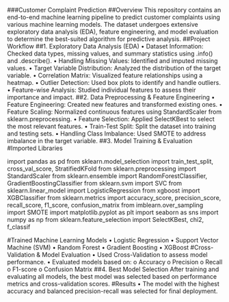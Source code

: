 ###Customer Complaint Prediction
##Overview
This repository contains an end-to-end machine learning pipeline to predict customer complaints using various machine learning models. The dataset undergoes extensive exploratory data analysis (EDA), feature engineering, and model evaluation to determine the best-suited algorithm for predictive analysis.
##Project Workflow
##1. Exploratory Data Analysis (EDA)
•	Dataset Information: Checked data types, missing values, and summary statistics using .info() and .describe().
•	Handling Missing Values: Identified and imputed missing values.
•	Target Variable Distribution: Analyzed the distribution of the target variable.
•	Correlation Matrix: Visualized feature relationships using a heatmap.
•	Outlier Detection: Used box plots to identify and handle outliers.
•	Feature-wise Analysis: Studied individual features to assess their importance and impact.
##2. Data Preprocessing & Feature Engineering
•	Feature Engineering: Created new features and transformed existing ones.
•	Feature Scaling: Normalized continuous features using StandardScaler from sklearn.preprocessing.
•	Feature Selection: Applied SelectKBest to select the most relevant features.
•	Train-Test Split: Split the dataset into training and testing sets.
•	Handling Class Imbalance: Used SMOTE to address imbalance in the target variable.
##3. Model Training & Evaluation
#Imported Libraries

import pandas as pd
from sklearn.model_selection import train_test_split, cross_val_score, StratifiedKFold
from sklearn.preprocessing import StandardScaler
from sklearn.ensemble import RandomForestClassifier, GradientBoostingClassifier
from sklearn.svm import SVC
from sklearn.linear_model import LogisticRegression
from xgboost import XGBClassifier
from sklearn.metrics import accuracy_score, precision_score, recall_score, f1_score, confusion_matrix
from imblearn.over_sampling import SMOTE
import matplotlib.pyplot as plt
import seaborn as sns
import numpy as np
from sklearn.feature_selection import SelectKBest, chi2, f_classif

#Trained Machine Learning Models
•	Logistic Regression
•	Support Vector Machine (SVM)
•	Random Forest
•	Gradient Boosting
•	XGBoost
#Cross-Validation & Model Evaluation
•	Used Cross-Validation to assess model performance.
•	Evaluated models based on:
o	Accuracy
o	Precision
o	Recall
o	F1-score
o	Confusion Matrix
##4. Best Model Selection
After training and evaluating all models, the best model was selected based on performance metrics and cross-validation scores.
#Results
•	The model with the highest accuracy and balanced precision-recall was selected for final deployment.
